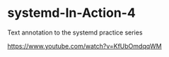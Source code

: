 # systemd-In-Action-4
Text annotation to the systemd practice series

https://www.youtube.com/watch?v=KfUbOmdqqWM
